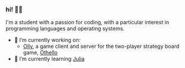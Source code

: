 ### hi! 👋🏻

I'm a student with a passion for coding, with a particular interest in programming languages and operating systems.

- 🔭 I’m currently working on:
  - [Olly](https://github.com/alythical/olly), a game client and server for the two-player strategy board game, [Othello](https://en.wikipedia.org/wiki/Reversi)
- 🌱 I’m currently learning [Julia](https://julialang.org)
<!--
- 👯 I’m looking to collaborate on ...
- 🤔 I’m looking for help with ...
- 💬 Ask me about ...
- 📫 How to reach me: ...
- 😄 Pronouns: ...
- ⚡ Fun fact: ...
-->
